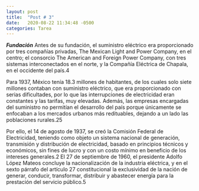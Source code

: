 ```yaml
---
layout: post
title:  "Post # 3"
date:   2020-08-22 11:34:48 -0500
categories: Tarea
---
```


***Fundación***
Antes de su fundación, el suministro eléctrico era proporcionado por tres compañías privadas, The Mexican Light and Power Company, en el centro; el consorcio The American and Foreign Power Company, con tres sistemas interconectados en el norte, y la Compañía Eléctrica de Chapala, en el occidente del país.4​

Para 1937, México tenía 18.3 millones de habitantes, de los cuales solo siete millones contaban con suministro eléctrico, que era proporcionado con serias dificultades, por lo que las interrupciones de electricidad eran constantes y las tarifas, muy elevadas. Además, las empresas encargadas del suministro no permitían el desarrollo del país porque únicamente se enfocaban a los mercados urbanos más redituables, dejando a un lado las poblaciones rurales.2​5​

Por ello, el 14 de agosto de 1937, se creó la Comisión Federal de Electricidad, teniendo como objeto un sistema nacional de generación, transmisión y distribución de electricidad, basado en principios técnicos y económicos, sin fines de lucro y con un costo mínimo en beneficio de los intereses generales.2​ El 27 de septiembre de 1960, el presidente Adolfo López Mateos concluye la nacionalización de la industria eléctrica, y en el sexto párrafo del artículo 27 constitucional la exclusividad de la nación de generar, conducir, transformar, distribuir y abastecer energía para la prestación del servicio público.5​
